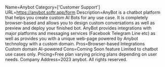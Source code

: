 Name=Anybot
Category=['Customer Support']
URL=https://anybot.softr.app/form
Description=AnyBot is a chatbot platform that helps you create custom AI Bots for any use case. It is completely browser-based and allows you to design custom conversations as well as preview and deploy your finished bot. AnyBot provides integrations with major platforms and messaging services (Facebook Telegram Line etc) as well as provides you with a unique web-page powered by Anybot technology with a custom domain.
Pros=Browser-based Integrations Custom domain AI-powered
Cons=Coming Soon feature Limited to chatbot use cases only.
Pricing=Free plan varying pricing plans depending on user needs.
Company Address=2023 anybot. All rights reserved.
